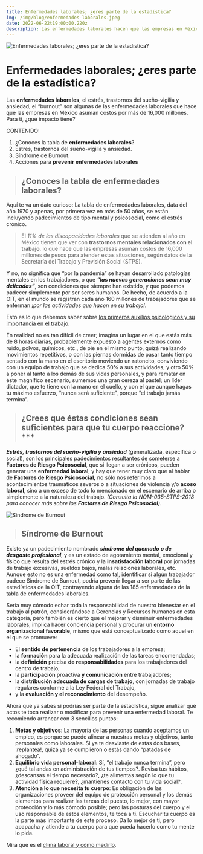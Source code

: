 ```yaml
---
title: Enfermedades laborales; ¿eres parte de la estadística?
img: /img/blog/enfermedades-laborales.jpeg
date: 2022-06-22t19:00:00.220z
description: Las enfermedades laborales hacen que las empresas en México asuman costos por más de 16,000 millones, ¿eres parte de esta estadísitca?
---
```


![Enfermedades laborales; ¿eres parte de la estadística?](/img/blog/enfermedades-laborales.jpeg "Enfermedades laborales; ¿eres parte de la estadística?")

# **Enfermedades laborales**; ¿eres parte de la estadística?
 
Las **enfermedades laborales**, el estrés, trastornos del sueño-vigilia y ansiedad, el “burnout” son algunas de las enfermedades laborales que hace que las empresas en México asuman costos por más de 16,000 millones. 
Para ti, ¿qué impacto tiene? 

CONTENIDO:
1. ¿Conoces la tabla de **enfermedades laborales**?
2. Estrés, trastornos del sueño-vigilia y ansiedad.
3. Síndrome de Burnout.
4. Acciones para **prevenir enfermedades laborales**

> ## ¿Conoces la tabla de enfermedades laborales?

Aquí te va un dato curioso: La tabla de enfermedades laborales, data del año 1970 y apenas, por primera vez en más de 50 años, se están incluyendo padecimientos de tipo mental y psicosocial, como el estrés crónico.

> El *11% de las discapacidades laborales* que se atienden al año en México tienen que ver con **trastornos mentales relacionados con el trabajo**, lo que hace que las empresas asuman costos de 16,000 millones de pesos para atender estas situaciones, según datos de la Secretaría del Trabajo y Previsión Social (STPS).

Y no, no significa que “por la pandemia” se hayan desarrollado patologías mentales en los trabajadores, o que ***“las nuevas generaciones sean muy delicadas”***, son condiciones que siempre han existido, y que podemos padecer simplemente por ser seres humanos. De hecho, de acuerdo a la OIT, en el mundo se registran cada año 160 millones de trabajadores que se enferman *¡por las actividades que hacen en su trabajo!*. 

Esto es lo que debemos saber sobre [los primeros auxilios psicologicos y su importancia en el trabajo](https://www.proanalytics.mx/blog/lo-que-debemos-saber-sobre-los-primeros-auxilios-psicologicos-y-su-importancia-en-el-trabajo "los primeros auxilios psicologicos y su importancia en el trabajo").

En realidad no es tan difícil de creer; imagina un lugar en el que estás más de 8 horas diarias, probablemente expuesto a agentes externos como ruido, polvos, químicos, etc., de pie en el mismo punto, quizá realizando movimientos repetitivos, o con las piernas dormidas de pasar tanto tiempo sentado con la mano en el escritorio moviendo un ratoncito, conviviendo con un equipo de trabajo que se dedica 50% a sus actividades, y otro 50% a poner al tanto a los demás de sus vidas personales, y para rematar en éste magnífico escenario, sumemos una gran cereza al pastel; un líder dictador, que te tiene con la mano en el cuello, y con el que aunque hagas tu máximo esfuerzo, “nunca será suficiente”, porque “el trabajo jamás termina”.

> ## ¿Crees que éstas condiciones sean suficientes para que tu cuerpo reaccione?***


***Estrés, trastornos del sueño-vigilia y ansiedad*** (generalizada, específica o social), son los principales padecimientos resultantes de someterse a **Factores de Riesgo Psicosocial**, que si llegan a ser crónicos, pueden generar una **enfermedad laboral**, y hay que tener muy claro que al hablar de **Factores de Riesgo Psicosocial,** no sólo nos referimos a acontecimientos traumáticos severos o a situaciones de violencia y/o **acoso laboral**, sino a un exceso de todo lo mencionado en el escenario de arriba o simplemente a la naturaleza del trabajo.
*(Consulta la NOM-035-STPS-2018 para conocer más sobre los **Factores de Riesgo Psicosocial**)*.

![Sindrome de Burnout](/img/blog/burnout.jpeg "Sindrome de Burnout")

> ## Síndrome de Burnout
Existe ya un padecimiento nombrado ***síndrome del quemado o de desgaste profesional***, y es un estado de agotamiento mental, emocional y físico que resulta del estrés crónico y la **insatisfacción laboral** por jornadas de trabajo excesivas, sueldos bajos, malas relaciones laborales, etc.
Aunque esto no es una enfermedad como tal, identificar si algún trabajador padece Síndrome de Burnout, podría prevenir llegar a ser parte de las estadísticas de la OIT, contrayendo alguna de las 185 enfermedades de la tabla de enfermedades laborales.

Sería muy cómodo echar toda la responsabilidad de nuestro bienestar en el trabajo al patrón, considerándose a Gerencias y Recursos humanos en esta categoría, pero también es cierto que el mejorar y disminuir enfermedades laborales, implica hacer conciencia personal y procurar un **entorno organizacional favorable**, mismo que está conceptualizado como aquel en el que se promueve:

- El **sentido de pertenencia** de los trabajadores a la empresa;
- la **formación** para la adecuada realización de las tareas encomendadas;
- la **definición** precisa **de responsabilidades** para los trabajadores del centro de trabajo;
- la **participación** proactiva **y comunicación** entre trabajadores;
- la **distribución adecuada de cargas de trabajo**, con jornadas de trabajo regulares conforme a la Ley Federal del Trabajo,
- y la **evaluación y el reconocimiento** del desempeño.


Ahora que ya sabes si podrías ser parte de la estadística, sigue analizar qué actos te toca realizar o modificar para prevenir una enfermedad laboral. Te recomiendo arrancar con 3 sencillos puntos:

1. **Metas y objetivos**: La mayoría de las personas cuando aceptamos un empleo, es porque se puede alinear a nuestras metas y objetivos, tanto personales como laborales. Si ya te desviaste de estas dos bases,
¡replantea!, quizá ya se cumplieron o estás dando “patadas de ahogado”.
2. **Equilibrio vida personal-laboral**: Sí, “el trabajo nunca termina”, pero ¿qué tal andas en administración de tus tiempos?. Revisa tus hábitos, ¿descansas el tiempo necesario?, ¿te alimentas según lo que tu actividad física requiere?,
¿mantienes contacto con tu vida social?.
3. **Atención a lo que necesita tu cuerpo**: Es obligación de las organizaciones proveer del equipo de protección personal y los demás elementos para realizar las tareas del puesto, lo mejor, con mayor protección y lo más cómodo posible; pero las posturas del cuerpo y el uso responsable de estos elementos, te toca a ti. Escuchar tu cuerpo es la parte más importante de este proceso. Da lo mejor de ti, pero apapacha y atiende a tu cuerpo para que pueda hacerlo como tu mente lo pida.

Mira qué es el [clima laboral y cómo medirlo](https://www.proanalytics.mx/blog/clima-laboral "Clima Laboral y Cómo medirlo").